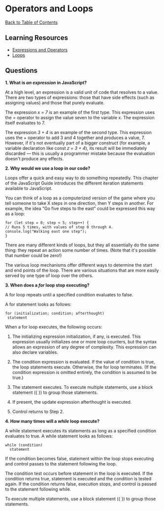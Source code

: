 # Operators and Loops

[Back to Table of Contents](./README.md)

## Learning Resources

* [Expressions and Operators](https://developer.mozilla.org/en-US/docs/Web/JavaScript/Guide/Expressions_and_Operators)
* [Loops](https://developer.mozilla.org/en-US/docs/Web/JavaScript/Guide/Loops_and_iteration)

## Questions

**1. What is *an expression* in JavaScript?**  

At a high level, an expression is a valid unit of code that resolves to a value. There are two types of expressions: those that have side effects (such as assigning values) and those that purely evaluate.

The expression *x = 7* is an example of the first type. This expression uses the = operator to assign the value seven to the variable x. The expression itself evaluates to 7.

The expression *3 + 4* is an example of the second type. This expression uses the + operator to add 3 and 4 together and produces a value, 7. However, if it's not eventually part of a bigger construct (for example, a variable declaration like const *z = 3 + 4*), its result will be immediately discarded — this is usually a programmer mistake because the evaluation doesn't produce any effects.

**2. Why would we use a loop in our code?**

 Loops offer a quick and easy way to do something repeatedly. This chapter of the JavaScript Guide introduces the different iteration statements available to JavaScript.

You can think of a loop as a computerized version of the game where you tell someone to take X steps in one direction, then Y steps in another. For example, the idea "Go five steps to the east" could be expressed this way as a loop:

    for (let step = 0; step < 5; step++) {
    // Runs 5 times, with values of step 0 through 4.
    console.log("Walking east one step");
    }

There are many different kinds of loops, but they all essentially do the same thing: they repeat an action some number of times. (Note that it's possible that number could be zero!)

The various loop mechanisms offer different ways to determine the start and end points of the loop. There are various situations that are more easily served by one type of loop over the others. 

**3. When does a *for* loop stop executing?**

A for loop repeats until a specified condition evaluates to false.

A for statement looks as follows:

    for (initialization; condition; afterthought)
     statement

When a for loop executes, the following occurs:

1. The initializing expression initialization, if any, is executed. This expression usually initializes one or more loop counters, but the syntax allows an expression of any degree of complexity. This expression can also declare variables.

2. The condition expression is evaluated. If the value of condition is true, the loop statements execute. Otherwise, the for loop terminates. (If the condition expression is omitted entirely, the condition is assumed to be true.)

3. The statement executes. To execute multiple statements, use a block statement ({ }) to group those statements.
    
4. If present, the update expression afterthought is executed.

5. Control returns to Step 2.

**4. How many times will a *while* loop execute?**  

A while statement executes its statements as long as a specified condition evaluates to true. A while statement looks as follows:

    while (condition)
      statement

If the condition becomes false, statement within the loop stops executing and control passes to the statement following the loop.

The condition test occurs before statement in the loop is executed. If the condition returns true, statement is executed and the condition is tested again. If the condition returns false, execution stops, and control is passed to the statement following while.

To execute multiple statements, use a block statement ({ }) to group those statements.  

